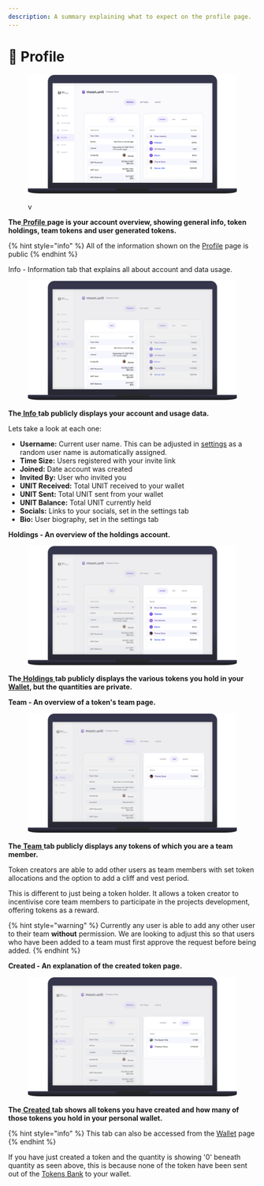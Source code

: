```yaml
---
description: A summary explaining what to expect on the profile page.
---
```


# 👤 Profile

<figure><img src="../../../.gitbook/assets/Profile.png" alt="A visual representation of the profile page with details such as the username, invited by, and active."><figcaption><p>v</p></figcaption></figure>

**The**[ **Profile** ](https://www.unit.network/user/)**page is your account overview, showing general info, token holdings, team tokens and user generated tokens.**

{% hint style="info" %}
All of the information shown on the [Profile](https://www.unit.network/user/moon) page is public
{% endhint %}



Info - Information tab that explains all about account and data usage.

<figure><img src="../../../.gitbook/assets/Profile  Info.png" alt="An image displaying information about an account with the username &#x22;moon.&#x22;"><figcaption></figcaption></figure>

**The**[ **Info** ](https://www.unit.network/user/moon)**tab publicly displays your account and usage data.**

Lets take a look at each one:

* **Username:** Current user name. This can be adjusted in [settings](https://www.unit.network/settings) as a random user name is automatically assigned.
* **Time Size:** Users registered with your invite link
* **Joined:** Date account was created
* **Invited By:** User who invited you
* **UNIT Received:** Total UNIT received to your wallet
* **UNIT Sent:** Total UNIT sent from your wallet
* **UNIT Balance:** Total UNIT currently held
* **Socials:** Links to your socials, set in the settings tab
* **Bio:** User biography, set in the settings tab&#x20;





**Holdings - An overview of the holdings account.**

<figure><img src="../../../.gitbook/assets/Profile  Holdings (1).png" alt="An overview of the token tab with current holdings including Bitcoin, Polkadolt, Music Industry, etc."><figcaption></figcaption></figure>

**The**[ **Holdings** ](https://www.unit.network/user/moon)**tab publicly displays the various tokens you hold in your** [**Wallet**](../wallet/)**, but the quantities are private.**







**Team - An overview of a token's team page.**

<figure><img src="../../../.gitbook/assets/Profile  Team.png" alt="An image of the profile dashboard on Unit Network."><figcaption></figcaption></figure>

**The**[ **Team** ](https://www.unit.network/user/moon)**tab publicly displays any tokens of which you are a team member.**&#x20;

Token creators are able to add other users as team members with set token allocations and the option to add a cliff and vest period.&#x20;

This is different to just being a token holder. It allows a token creator to incentivise core team members to participate in the projects development, offering tokens as a reward.&#x20;

{% hint style="warning" %}
Currently any user is able to add any other user to their team **without** permission. We are looking to adjust this so that users who have been added to a team must first approve the request before being added.
{% endhint %}







**Created - An explanation of the created token page.**

<figure><img src="../../../.gitbook/assets/Profile  Created.png" alt="An image the created tab that shows a user have created to tokens which are The Beach Villa and Professor Moon."><figcaption></figcaption></figure>

**The**[ **Created** ](https://www.unit.network/user/moon)**tab shows all tokens you have created and how many of those tokens you hold in your personal wallet.**&#x20;

{% hint style="info" %}
This tab can also be accessed from the [Wallet](broken-reference) page
{% endhint %}

If you have just created a token and the quantity is showing '0' beneath quantity as seen above, this is because none of the token have been sent out of the [Tokens Bank](../../core-apps/bank-and-treasury.md) to your wallet.



